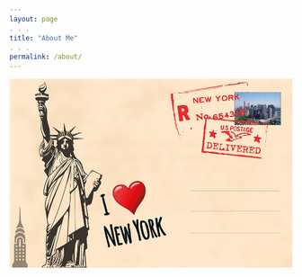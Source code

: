 ```yaml
---
layout: page
. . .
title: "About Me"
. . .
permalink: /about/
---
```


![A postcard](/assets/postcard.jpg)
